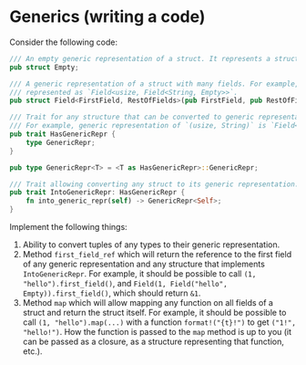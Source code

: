 # Generics (writing a code)

Consider the following code:

```rust
/// An empty generic representation of a struct. It represents a struct with no fields.
pub struct Empty;

/// A generic representation of a struct with many fields. For example, a struct can be
/// represented as `Field<usize, Field<String, Empty>>`.
pub struct Field<FirstField, RestOfFields>(pub FirstField, pub RestOfFields);

/// Trait for any structure that can be converted to generic representation.
/// For example, generic representation of `(usize, String)` is `Field<usize, Field<String, Empty>>`.
pub trait HasGenericRepr {
    type GenericRepr;
}

pub type GenericRepr<T> = <T as HasGenericRepr>::GenericRepr;

/// Trait allowing converting any struct to its generic representation.
pub trait IntoGenericRepr: HasGenericRepr {
    fn into_generic_repr(self) -> GenericRepr<Self>;
}
```

Implement the following things:

1. Ability to convert tuples of any types to their generic representation.
2. Method `first_field_ref` which will return the reference to the first field of any generic representation
   and any structure that implements `IntoGenericRepr`. For example, it should be possible to call `(1, "hello").first_field()`,
   and `Field(1, Field("hello", Empty)).first_field()`, which should return `&1`.
3. Method `map` which will allow mapping any function on all fields of a struct and return the struct itself. For example, it
   should be possible to call `(1, "hello").map(...)` with a function `format!("{t}!")` to get `("1!", "hello!")`. How the function
   is passed to the `map` method is up to you (it can be passed as a closure, as a structure representing that function, etc.).
